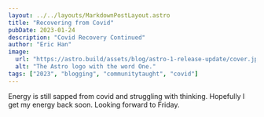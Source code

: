```yaml
---
layout: ../../layouts/MarkdownPostLayout.astro
title: "Recovering from Covid"
pubDate: 2023-01-24
description: "Covid Recovery Continued"
author: "Eric Han"
image:
  url: "https://astro.build/assets/blog/astro-1-release-update/cover.jpeg"
  alt: "The Astro logo with the word One."
tags: ["2023", "blogging", "communitytaught", "covid"]
---
```


Energy is still sapped from covid and struggling with thinking. Hopefully I get my energy back soon. Looking forward to Friday.
